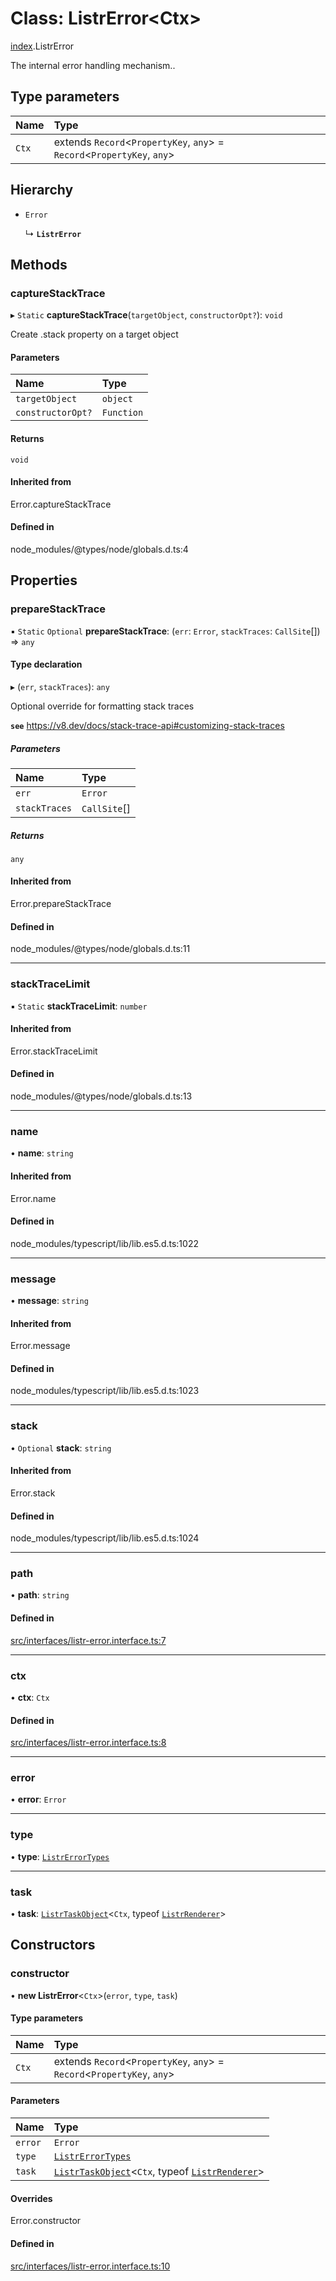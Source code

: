 # Class: ListrError<Ctx\>

[index](../modules/index.md).ListrError

The internal error handling mechanism..

## Type parameters

| Name  | Type                                                                      |
| :---- | :------------------------------------------------------------------------ |
| `Ctx` | extends `Record`<`PropertyKey`, `any`\> = `Record`<`PropertyKey`, `any`\> |

## Hierarchy

- `Error`

  ↳ **`ListrError`**

## Methods

### captureStackTrace

▸ `Static` **captureStackTrace**(`targetObject`, `constructorOpt?`): `void`

Create .stack property on a target object

#### Parameters

| Name              | Type       |
| :---------------- | :--------- |
| `targetObject`    | `object`   |
| `constructorOpt?` | `Function` |

#### Returns

`void`

#### Inherited from

Error.captureStackTrace

#### Defined in

node_modules/@types/node/globals.d.ts:4

## Properties

### prepareStackTrace

▪ `Static` `Optional` **prepareStackTrace**: (`err`: `Error`, `stackTraces`: `CallSite`[]) => `any`

#### Type declaration

▸ (`err`, `stackTraces`): `any`

Optional override for formatting stack traces

**`see`** https://v8.dev/docs/stack-trace-api#customizing-stack-traces

##### Parameters

| Name          | Type         |
| :------------ | :----------- |
| `err`         | `Error`      |
| `stackTraces` | `CallSite`[] |

##### Returns

`any`

#### Inherited from

Error.prepareStackTrace

#### Defined in

node_modules/@types/node/globals.d.ts:11

---

### stackTraceLimit

▪ `Static` **stackTraceLimit**: `number`

#### Inherited from

Error.stackTraceLimit

#### Defined in

node_modules/@types/node/globals.d.ts:13

---

### name

• **name**: `string`

#### Inherited from

Error.name

#### Defined in

node_modules/typescript/lib/lib.es5.d.ts:1022

---

### message

• **message**: `string`

#### Inherited from

Error.message

#### Defined in

node_modules/typescript/lib/lib.es5.d.ts:1023

---

### stack

• `Optional` **stack**: `string`

#### Inherited from

Error.stack

#### Defined in

node_modules/typescript/lib/lib.es5.d.ts:1024

---

### path

• **path**: `string`

#### Defined in

[src/interfaces/listr-error.interface.ts:7](https://github.com/cenk1cenk2/listr2/blob/12dcf06/src/interfaces/listr-error.interface.ts#L7)

---

### ctx

• **ctx**: `Ctx`

#### Defined in

[src/interfaces/listr-error.interface.ts:8](https://github.com/cenk1cenk2/listr2/blob/12dcf06/src/interfaces/listr-error.interface.ts#L8)

---

### error

• **error**: `Error`

---

### type

• **type**: [`ListrErrorTypes`](../enums/index.ListrErrorTypes.md)

---

### task

• **task**: [`ListrTaskObject`](index.ListrTaskObject.md)<`Ctx`, typeof [`ListrRenderer`](index.ListrRenderer.md)\>

## Constructors

### constructor

• **new ListrError**<`Ctx`\>(`error`, `type`, `task`)

#### Type parameters

| Name  | Type                                                                      |
| :---- | :------------------------------------------------------------------------ |
| `Ctx` | extends `Record`<`PropertyKey`, `any`\> = `Record`<`PropertyKey`, `any`\> |

#### Parameters

| Name    | Type                                                                                                    |
| :------ | :------------------------------------------------------------------------------------------------------ |
| `error` | `Error`                                                                                                 |
| `type`  | [`ListrErrorTypes`](../enums/index.ListrErrorTypes.md)                                                  |
| `task`  | [`ListrTaskObject`](index.ListrTaskObject.md)<`Ctx`, typeof [`ListrRenderer`](index.ListrRenderer.md)\> |

#### Overrides

Error.constructor

#### Defined in

[src/interfaces/listr-error.interface.ts:10](https://github.com/cenk1cenk2/listr2/blob/12dcf06/src/interfaces/listr-error.interface.ts#L10)
